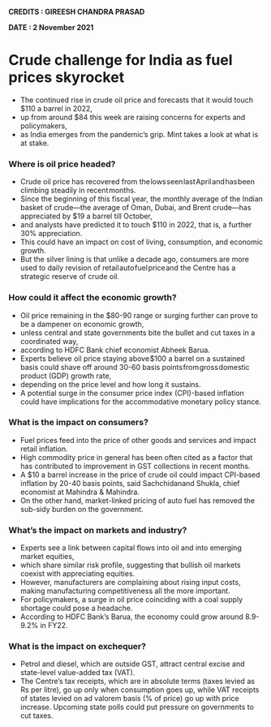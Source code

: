 **CREDITS : GIREESH CHANDRA PRASAD**

**DATE : 2 November 2021**

# Crude challenge for India as fuel prices skyrocket
- The continued rise in crude oil price and forecasts that it would touch $110 a barrel in 2022,
- up from around $84 this week are raising concerns for experts and policymakers,
- as India emerges from the pandemic’s grip. Mint takes a look at what is at stake.

### Where is oil price headed?
- Crude oil price has recovered from the lows seen last April and has been climbing steadily in recent months.
- Since the beginning of this fiscal year, the monthly average of the Indian basket of crude—the average of Oman, Dubai, and Brent crude—has appreciated by $19 a barrel till October,
- and analysts have predicted it to touch $110 in 2022, that is, a further 30% appreciation.
- This could have an impact on cost of living, consumption, and economic growth.
- But the silver lining is that unlike a decade ago, consumers are more used to daily revision of retail auto fuel price and the Centre has a strategic reserve of crude oil.

### How could it affect the economic growth?
- Oil price remaining in the $80-90 range or surging further can prove to be a dampener on economic growth,
- unless central and state governments bite the bullet and cut taxes in a coordinated way,
- according to HDFC Bank chief economist Abheek Barua.
- Experts believe oil price staying above $100 a barrel on a sustained basis could shave off around 30-60 basis points from gross domestic product (GDP) growth rate,
- depending on the price level and how long it sustains.
- A potential surge in the consumer price index (CPI)-based inflation could have implications for the accommodative monetary policy stance.

### What is the impact on consumers?
- Fuel prices feed into the price of other goods and services and impact retail inflation.
- High commodity price in general has been often cited as a factor that has contributed to improvement in GST collections in recent months.
- A $10 a barrel increase in the price of crude oil could impact CPI-based inflation by 20-40 basis points, said Sachchidanand Shukla, chief economist at Mahindra & Mahindra.
- On the other hand, market-linked pricing of auto fuel has removed the sub-sidy burden on the government.

### What’s the impact on markets and industry?
- Experts see a link between capital flows into oil and into emerging market equities,
- which share similar risk profile, suggesting that bullish oil markets coexist with appreciating equities.
- However, manufacturers are complaining about rising input costs, making manufacturing competitiveness all the more important. 
- For policymakers, a surge in oil price coinciding with a coal supply shortage could pose a headache.
- According to HDFC Bank’s Barua, the economy could grow around 8.9-9.2% in FY22.

### What is the impact on exchequer?
- Petrol and diesel, which are outside GST, attract central excise and state-level value-added tax (VAT).
- The Centre’s tax receipts, which are in absolute terms (taxes levied as Rs per litre), go up only when consumption goes up, while VAT receipts of states levied on ad valorem basis (% of price) go up with price increase. Upcoming state polls could put pressure on governments to cut taxes.
